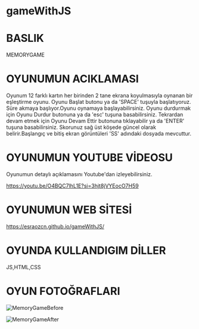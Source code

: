 # gameWithJS

# BASLIK

MEMORYGAME

# OYUNUMUN ACIKLAMASI

Oyunum 12 farklı kartın her birinden 2 tane ekrana koyulmasıyla oynanan bir eşleştirme oyunu. Oyunu Başlat butonu ya da 'SPACE' tuşuyla başlatıyoruz. Süre akmaya başlıyor.Oyunu oynamaya başlayabilirsiniz. Oyunu durdurmak için Oyunu Durdur butonuna ya da 'esc' tuşuna basabilirsiniz. Tekrardan devam etmek için Oyunu Devam Ettir butonuna tıklayabilir ya da 'ENTER' tuşuna basabilirsiniz. Skorunuz sağ üst köşede güncel olarak belirir.Başlangıç ve bitiş ekran görüntüleri 'SS' adındaki dosyada mevcuttur.

# OYUNUMUN YOUTUBE VİDEOSU

Oyunumun detaylı açıklamasını Youtube'dan izleyebilirsiniz.

https://youtu.be/O4BQC7lhL1E?si=3hjt8jVYEocO7H59

# OYUNUMUN WEB SİTESİ

https://esraozcn.github.io/gameWithJS/

# OYUNDA KULLANDIGIM DİLLER

JS,HTML,CSS

# OYUN FOTOĞRAFLARI


![MemoryGameBefore](https://github.com/esraozcn/gameWithJS/assets/117382560/e7fa956d-0b68-4342-8913-ae6be9bcc82a)


![MemoryGameAfter](https://github.com/esraozcn/gameWithJS/assets/117382560/58c8a466-b995-499b-8a78-ca6cbd32330e)
